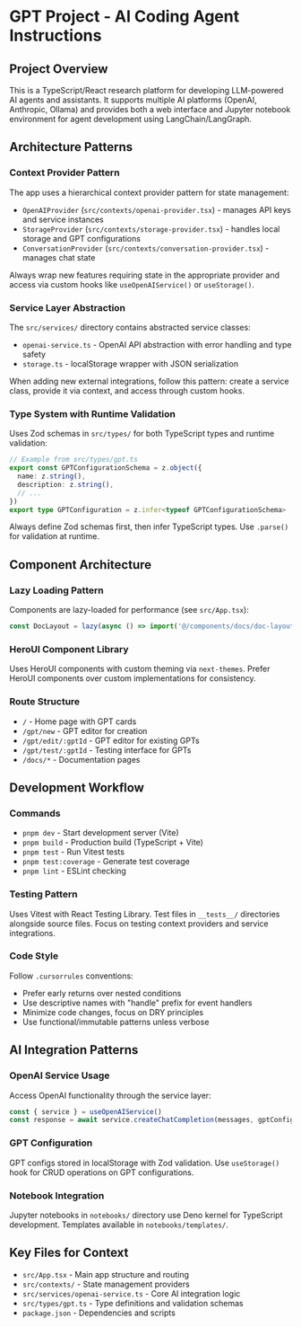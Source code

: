 # GPT Project - AI Coding Agent Instructions

## Project Overview

This is a TypeScript/React research platform for developing LLM-powered AI agents and assistants. It supports multiple AI platforms (OpenAI, Anthropic, Ollama) and provides both a web interface and Jupyter notebook environment for agent development using LangChain/LangGraph.

## Architecture Patterns

### Context Provider Pattern
The app uses a hierarchical context provider pattern for state management:
- `OpenAIProvider` (`src/contexts/openai-provider.tsx`) - manages API keys and service instances
- `StorageProvider` (`src/contexts/storage-provider.tsx`) - handles local storage and GPT configurations
- `ConversationProvider` (`src/contexts/conversation-provider.tsx`) - manages chat state

Always wrap new features requiring state in the appropriate provider and access via custom hooks like `useOpenAIService()` or `useStorage()`.

### Service Layer Abstraction
The `src/services/` directory contains abstracted service classes:
- `openai-service.ts` - OpenAI API abstraction with error handling and type safety
- `storage.ts` - localStorage wrapper with JSON serialization

When adding new external integrations, follow this pattern: create a service class, provide it via context, and access through custom hooks.

### Type System with Runtime Validation
Uses Zod schemas in `src/types/` for both TypeScript types and runtime validation:
```typescript
// Example from src/types/gpt.ts
export const GPTConfigurationSchema = z.object({
  name: z.string(),
  description: z.string(),
  // ...
})
export type GPTConfiguration = z.infer<typeof GPTConfigurationSchema>
```

Always define Zod schemas first, then infer TypeScript types. Use `.parse()` for validation at runtime.

## Component Architecture

### Lazy Loading Pattern
Components are lazy-loaded for performance (see `src/App.tsx`):
```typescript
const DocLayout = lazy(async () => import('@/components/docs/doc-layout').then(m => ({default: m.DocLayout})))
```

### HeroUI Component Library
Uses HeroUI components with custom theming via `next-themes`. Prefer HeroUI components over custom implementations for consistency.

### Route Structure
- `/` - Home page with GPT cards
- `/gpt/new` - GPT editor for creation
- `/gpt/edit/:gptId` - GPT editor for existing GPTs
- `/gpt/test/:gptId` - Testing interface for GPTs
- `/docs/*` - Documentation pages

## Development Workflow

### Commands
- `pnpm dev` - Start development server (Vite)
- `pnpm build` - Production build (TypeScript + Vite)
- `pnpm test` - Run Vitest tests
- `pnpm test:coverage` - Generate test coverage
- `pnpm lint` - ESLint checking

### Testing Pattern
Uses Vitest with React Testing Library. Test files in `__tests__/` directories alongside source files. Focus on testing context providers and service integrations.

### Code Style
Follow `.cursorrules` conventions:
- Prefer early returns over nested conditions
- Use descriptive names with "handle" prefix for event handlers
- Minimize code changes, focus on DRY principles
- Use functional/immutable patterns unless verbose

## AI Integration Patterns

### OpenAI Service Usage
Access OpenAI functionality through the service layer:
```typescript
const { service } = useOpenAIService()
const response = await service.createChatCompletion(messages, gptConfig)
```

### GPT Configuration
GPT configs stored in localStorage with Zod validation. Use `useStorage()` hook for CRUD operations on GPT configurations.

### Notebook Integration
Jupyter notebooks in `notebooks/` directory use Deno kernel for TypeScript development. Templates available in `notebooks/templates/`.

## Key Files for Context
- `src/App.tsx` - Main app structure and routing
- `src/contexts/` - State management providers
- `src/services/openai-service.ts` - Core AI integration logic
- `src/types/gpt.ts` - Type definitions and validation schemas
- `package.json` - Dependencies and scripts
